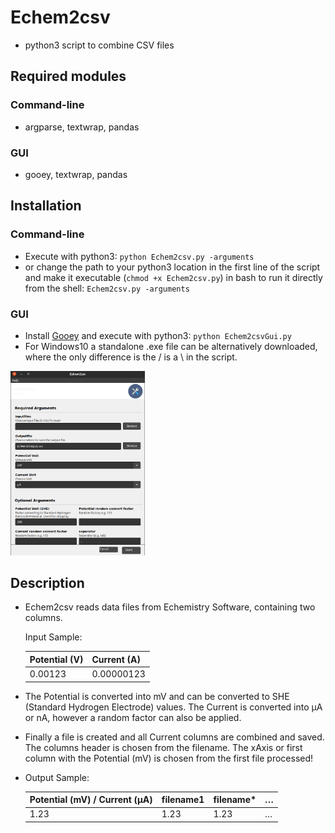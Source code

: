 # Echem2csv
- python3 script to combine CSV files
## Required modules

### Command-line

- argparse, textwrap, pandas

### GUI 

- gooey, textwrap, pandas

## Installation

### Command-line

- Execute with python3: `python Echem2csv.py -arguments`
- or change the path to your python3 location in the first line of the script and make it executable (`chmod +x Echem2csv.py`) in bash to run it directly from the shell: `Echem2csv.py -arguments`

### GUI

- Install [Gooey](https://github.com/chriskiehl/Gooey#how-does-it-work) and execute with python3: `python Echem2csvGui.py`
- For Windows10 a standalone .exe file can be alternatively downloaded, where the only difference is the / is a \ in the script.

<img src="./Gui.png" style="zoom:33%;" />



## Description
- Echem2csv reads data files from Echemistry Software, containing two columns.

  Input Sample:

  | Potential (V) | Current (A) |
  | ------------- | ----------- |
  | 0.00123       | 0.00000123  |

  

 - The Potential is converted into mV and can be converted to SHE (Standard Hydrogen Electrode) values. The Current is converted into µA or nA, however a random factor can also be applied.

 - Finally a file is created and all Current columns are combined and saved. The columns header is chosen from the filename. The xAxis or first column with the Potential (mV) is chosen from the first file processed!

 - Output Sample:

   | Potential (mV) / Current (µA) | filename1 | filename* | …    |
   | ----------------------------- | --------- | --------- | ---- |
   | 1.23                          | 1.23      | 1.23      | …    |

     
